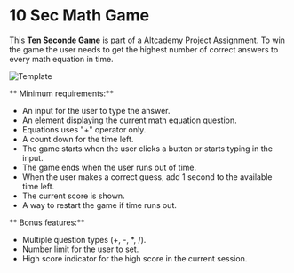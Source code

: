 # 10 Sec Math Game
 
 This **Ten Seconde Game** is part of a Altcademy Project Assignment.
 To win the game the user needs to get the highest number of correct answers to every math equation in time.
 
 ![Template](https://user-images.githubusercontent.com/85806152/135172067-05da8149-3f36-47fc-badb-5c7af8950b1e.png) 
 
 
 ** Minimum requirements:**

  -  An input for the user to type the answer.
  -  An element displaying the current math equation question.
  -  Equations uses "+" operator only.
  -  A count down for the time left.
  -  The game starts when the user clicks a button or starts typing in the input.
  -  The game ends when the user runs out of time.
  -  When the user makes a correct guess, add 1 second to the available time left.
  -  The current score is shown.
  -  A way to restart the game if time runs out.


**  Bonus features:**

  -  Multiple question types (+, -, *, /).
  -  Number limit for the user to set.
  -  High score indicator for the high score in the current session.
